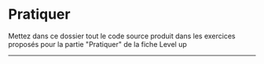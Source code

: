 # Pratiquer

Mettez dans ce dossier tout le code source produit dans les exercices proposés pour la partie "Pratiquer" de la fiche Level up

---

